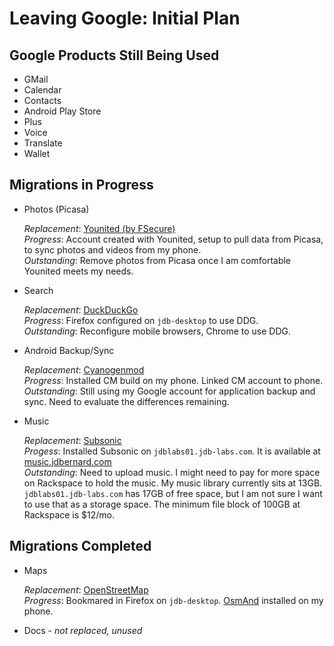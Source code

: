# Leaving Google: Initial Plan

## Google Products Still Being Used

* GMail
* Calendar
* Contacts
* Android Play Store
* Plus
* Voice
* Translate
* Wallet

## Migrations in Progress

* Photos (Picasa)

  *Replacement*: [Younited (by FSecure)](https://www.younited.com)  
  *Progress*: Account created with Younited, setup to pull data from Picasa, to
  sync photos and videos from my phone.  
  *Outstanding*: Remove photos from Picasa once I am comfortable Younited meets
  my needs.  

* Search

  *Replacement*: [DuckDuckGo](https://duckduckgo.com)  
  *Progress*: Firefox configured on `jdb-desktop` to use DDG.  
  *Outstanding*: Reconfigure mobile browsers, Chrome to use DDG.

* Android Backup/Sync

  *Replacement*: [Cyanogenmod](http://www.cyanogenmod.org/)  
  *Progress*: Installed CM build on my phone. Linked CM account to phone.  
  *Outstanding*: Still using my Google account for application backup and sync.
  Need to evaluate the differences remaining.

* Music

  *Replacement*: [Subsonic](http://www.subsonic.org)  
  *Progess*: Installed Subsonic on `jdblabs01.jdb-labs.com`. It is available at
  [music.jdbernard.com](https://music.jdbernard.com)  
  *Outstanding*: Need to upload music. I might need to pay for more space on
  Rackspace to hold the music. My music library currently sits at 13GB.
  `jdblabs01.jdb-labs.com` has 17GB of free space, but I am not sure I want to
  use that as a storage space. The minimum file block of 100GB at Rackspace is
  $12/mo.

## Migrations Completed

* Maps
  
  *Replacement*: [OpenStreetMap](https://www.openstreetmap.org)  
  *Progress*: Bookmared in Firefox on `jdb-desktop`.
  [OsmAnd](http://osmand.net) installed on my phone.

* Docs - *not replaced, unused*

